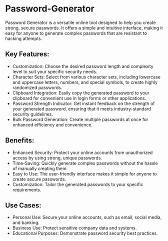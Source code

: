 # Password-Generator

Password Generator is a versatile online tool designed to help you create strong, secure passwords. It offers a simple and intuitive interface, making it easy for anyone to generate complex passwords that are resistant to hacking attempts.

## Key Features:

- Customization: Choose the desired password length and complexity level to suit your specific security needs.
- Character Sets: Select from various character sets, including lowercase and uppercase letters, numbers, and special symbols, to create highly randomized passwords.
- Clipboard Integration: Easily copy the generated password to your clipboard for convenient use in login forms or other applications.
- Password Strength Indicator: Get instant feedback on the strength of your generated password, ensuring that it meets industry-standard security guidelines.
- Bulk Password Generation: Create multiple passwords at once for enhanced efficiency and convenience.

## Benefits:

- Enhanced Security: Protect your online accounts from unauthorized access by using strong, unique passwords.
- Time-Saving: Quickly generate complex passwords without the hassle of manually creating them.
- Easy to Use: The user-friendly interface makes it simple for anyone to create secure passwords.
- Customization: Tailor the generated passwords to your specific requirements.

## Use Cases:

- Personal Use: Secure your online accounts, such as email, social media, and banking.
- Business Use: Protect sensitive company data and systems.
- Educational Purposes: Demonstrate password security best practices.
